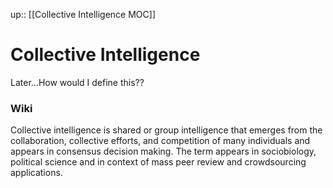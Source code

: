 up:: [[Collective Intelligence MOC]]

# Collective Intelligence

Later...How would I define this??

### Wiki
Collective intelligence is shared or group intelligence that emerges from the collaboration, collective efforts, and competition of many individuals and appears in consensus decision making. The term appears in sociobiology, political science and in context of mass peer review and crowdsourcing applications.